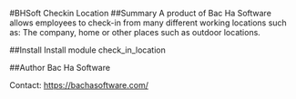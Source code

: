 #BHSoft Checkin Location
##Summary
A product of Bac Ha Software allows employees to check-in from many different working locations such as: The company, home or other places such as outdoor locations.

##Install
Install module check_in_location

##Author
Bac Ha Software

Contact: https://bachasoftware.com/
